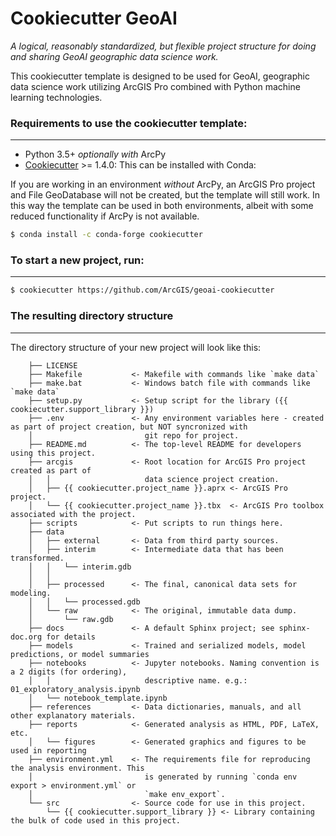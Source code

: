 # Cookiecutter GeoAI

_A logical, reasonably standardized, but flexible project structure for doing and sharing GeoAI geographic data science work._

This cookiecutter template is designed to be used for GeoAI, geographic data science work utilizing ArcGIS Pro combined with Python machine learning technologies.

### Requirements to use the cookiecutter template:
-----------
 - Python 3.5+ _optionally with_ ArcPy
 - [Cookiecutter](http://cookiecutter.readthedocs.org/en/latest/installation.html) >= 1.4.0: This can be installed with Conda:

If you are working in an environment _without_ ArcPy, an ArcGIS Pro project and File GeoDatabase will not be created, but the template will still work. In this way the template can be used in both environments, albeit with some reduced functionality if ArcPy is not available.

``` bash
$ conda install -c conda-forge cookiecutter
```


### To start a new project, run:
------------

``` bash
$ cookiecutter https://github.com/ArcGIS/geoai-cookiecutter
```

### The resulting directory structure
------------

The directory structure of your new project will look like this: 

```
    ├── LICENSE
    ├── Makefile           <- Makefile with commands like `make data`
    ├── make.bat           <- Windows batch file with commands like `make data`
    ├── setup.py           <- Setup script for the library ({{ cookiecutter.support_library }})
    ├── .env               <- Any environment variables here - created as part of project creation, but NOT syncronized with
    │                         git repo for project.
    ├── README.md          <- The top-level README for developers using this project.
    ├── arcgis             <- Root location for ArcGIS Pro project created as part of
    │   │                     data science project creation.
    │   ├── {{ cookiecutter.project_name }}.aprx <- ArcGIS Pro project.    
    │   └── {{ cookiecutter.project_name }}.tbx  <- ArcGIS Pro toolbox associated with the project.
    ├── scripts            <- Put scripts to run things here.
    ├── data
    │   ├── external       <- Data from third party sources.
    │   ├── interim        <- Intermediate data that has been transformed.
    │   │   └── interim.gdb
    │   │
    │   ├── processed      <- The final, canonical data sets for modeling.
    │   │   └── processed.gdb
    │   └── raw            <- The original, immutable data dump.
    │       └── raw.gdb
    ├── docs               <- A default Sphinx project; see sphinx-doc.org for details
    ├── models             <- Trained and serialized models, model predictions, or model summaries
    ├── notebooks          <- Jupyter notebooks. Naming convention is a 2 digits (for ordering),
    │   │                     descriptive name. e.g.: 01_exploratory_analysis.ipynb
    │   └── notebook_template.ipynb
    ├── references         <- Data dictionaries, manuals, and all other explanatory materials.
    ├── reports            <- Generated analysis as HTML, PDF, LaTeX, etc.
    │   └── figures        <- Generated graphics and figures to be used in reporting
    ├── environment.yml    <- The requirements file for reproducing the analysis environment. This 
    │                         is generated by running `conda env export > environment.yml` or
    │                         `make env_export`.                         
    └── src                <- Source code for use in this project.
        └── {{ cookiecutter.support_library }} <- Library containing the bulk of code used in this project. 
```
